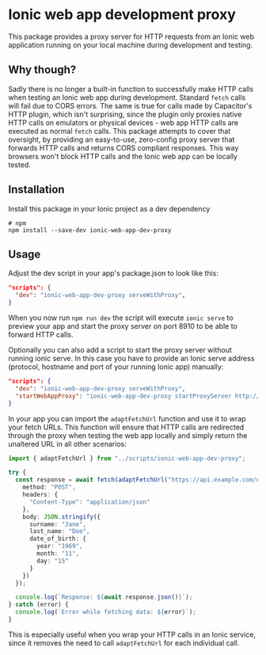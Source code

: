 # Ionic web app development proxy

This package provides a proxy server for HTTP requests from an Ionic web application running on your local machine during development and testing.

## Why though?

Sadly there is no longer a built-in function to successfully make HTTP calls when testing an Ionic web app during development. Standard `fetch` calls will fail due to CORS errors. The same is true for calls made by Capacitor's HTTP plugin, which isn't surprising, since the plugin only proxies native HTTP calls on emulators or physical devices - web app HTTP calls are executed as normal `fetch` calls.
This package attempts to cover that oversight, by providing an easy-to-use, zero-config proxy server that forwards HTTP calls and returns CORS compliant responses. This way browsers won't block HTTP calls and the Ionic web app can be locally tested.

## Installation

Install this package in your Ionic project as a dev dependency

```shell
# npm
npm install --save-dev ionic-web-app-dev-proxy
```

## Usage

Adjust the dev script in your app's package.json to look like this:

```json
"scripts": {
  "dev": "ionic-web-app-dev-proxy serveWithProxy",
}
```

When you now run `npm run dev` the script will execute `ionic serve` to preview your app and start the proxy server on port 8910 to be able to forward HTTP calls.

Optionally you can also add a script to start the proxy server without running ionic serve. In this case you have to provide an Ionic serve address (protocol, hostname and port of your running Ionic app) manually:

```json
"scripts": {
  "dev": "ionic-web-app-dev-proxy serveWithProxy",
  "startWebAppProxy": "ionic-web-app-dev-proxy startProxyServer http://localhost:8100"
}
```

In your app you can import the `adaptFetchUrl` function and use it to wrap your fetch URLs. This function will ensure that HTTP calls are redirected through the proxy when testing the web app locally and simply return the unaltered URL in all other scenarios:

```ts
import { adaptFetchUrl } from "../scripts/ionic-web-app-dev-proxy";

try {
  const response = await fetch(adaptFetchUrl("https://api.example.com/users"), {
    method: "POST",
    headers: {
      "Content-Type": "application/json"
    },
    body: JSON.stringify({
      surname: "Jane",
      last_name: "Doe",
      date_of_birth: {
        year: "1969",
        month: "11",
        day: "15"
      }
    })
  });

  console.log(`Response: ${await response.json()}`);
} catch (error) {
  console.log(`Error while fetching data: ${error}`);
}
```

This is especially useful when you wrap your HTTP calls in an Ionic service, since it removes the need to call `adaptFetchUrl` for each individual call.

